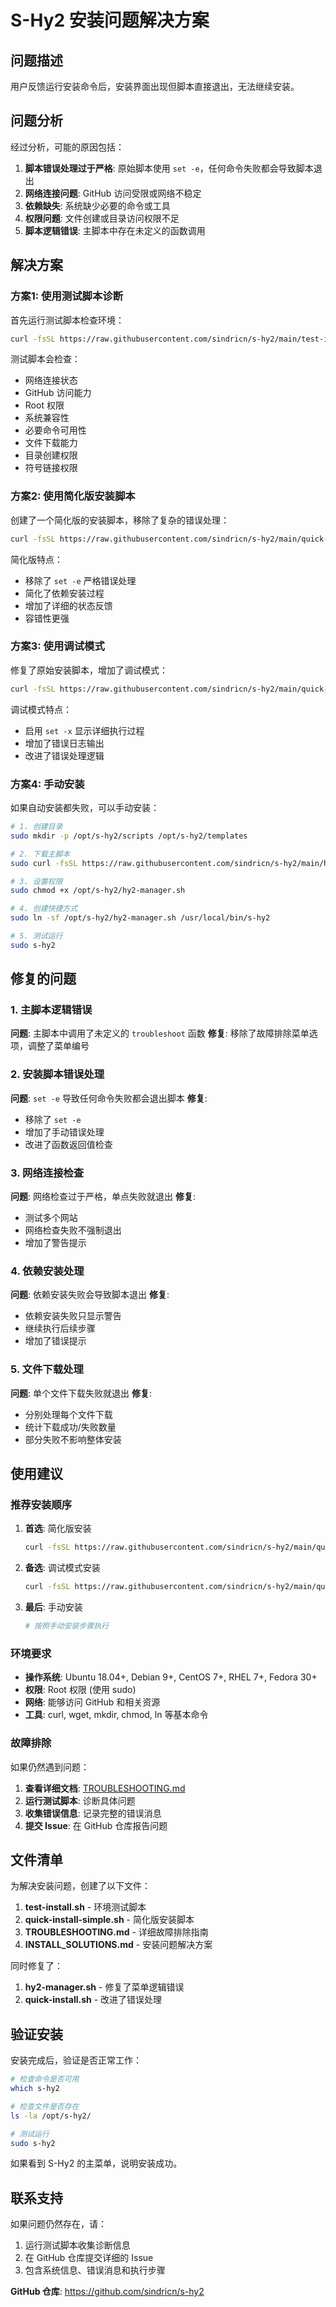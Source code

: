 # S-Hy2 安装问题解决方案

## 问题描述

用户反馈运行安装命令后，安装界面出现但脚本直接退出，无法继续安装。

## 问题分析

经过分析，可能的原因包括：

1. **脚本错误处理过于严格**: 原始脚本使用 `set -e`，任何命令失败都会导致脚本退出
2. **网络连接问题**: GitHub 访问受限或网络不稳定
3. **依赖缺失**: 系统缺少必要的命令或工具
4. **权限问题**: 文件创建或目录访问权限不足
5. **脚本逻辑错误**: 主脚本中存在未定义的函数调用

## 解决方案

### 方案1: 使用测试脚本诊断

首先运行测试脚本检查环境：

```bash
curl -fsSL https://raw.githubusercontent.com/sindricn/s-hy2/main/test-install.sh | sudo bash
```

测试脚本会检查：
- 网络连接状态
- GitHub 访问能力
- Root 权限
- 系统兼容性
- 必要命令可用性
- 文件下载能力
- 目录创建权限
- 符号链接权限

### 方案2: 使用简化版安装脚本

创建了一个简化版的安装脚本，移除了复杂的错误处理：

```bash
curl -fsSL https://raw.githubusercontent.com/sindricn/s-hy2/main/quick-install-simple.sh | sudo bash
```

简化版特点：
- 移除了 `set -e` 严格错误处理
- 简化了依赖安装过程
- 增加了详细的状态反馈
- 容错性更强

### 方案3: 使用调试模式

修复了原始安装脚本，增加了调试模式：

```bash
curl -fsSL https://raw.githubusercontent.com/sindricn/s-hy2/main/quick-install.sh | sudo bash -s -- --debug
```

调试模式特点：
- 启用 `set -x` 显示详细执行过程
- 增加了错误日志输出
- 改进了错误处理逻辑

### 方案4: 手动安装

如果自动安装都失败，可以手动安装：

```bash
# 1. 创建目录
sudo mkdir -p /opt/s-hy2/scripts /opt/s-hy2/templates

# 2. 下载主脚本
sudo curl -fsSL https://raw.githubusercontent.com/sindricn/s-hy2/main/hy2-manager.sh -o /opt/s-hy2/hy2-manager.sh

# 3. 设置权限
sudo chmod +x /opt/s-hy2/hy2-manager.sh

# 4. 创建快捷方式
sudo ln -sf /opt/s-hy2/hy2-manager.sh /usr/local/bin/s-hy2

# 5. 测试运行
sudo s-hy2
```

## 修复的问题

### 1. 主脚本逻辑错误

**问题**: 主脚本中调用了未定义的 `troubleshoot` 函数
**修复**: 移除了故障排除菜单选项，调整了菜单编号

### 2. 安装脚本错误处理

**问题**: `set -e` 导致任何命令失败都会退出脚本
**修复**: 
- 移除了 `set -e`
- 增加了手动错误处理
- 改进了函数返回值检查

### 3. 网络连接检查

**问题**: 网络检查过于严格，单点失败就退出
**修复**:
- 测试多个网站
- 网络检查失败不强制退出
- 增加了警告提示

### 4. 依赖安装处理

**问题**: 依赖安装失败会导致脚本退出
**修复**:
- 依赖安装失败只显示警告
- 继续执行后续步骤
- 增加了错误提示

### 5. 文件下载处理

**问题**: 单个文件下载失败就退出
**修复**:
- 分别处理每个文件下载
- 统计下载成功/失败数量
- 部分失败不影响整体安装

## 使用建议

### 推荐安装顺序

1. **首选**: 简化版安装
   ```bash
   curl -fsSL https://raw.githubusercontent.com/sindricn/s-hy2/main/quick-install-simple.sh | sudo bash
   ```

2. **备选**: 调试模式安装
   ```bash
   curl -fsSL https://raw.githubusercontent.com/sindricn/s-hy2/main/quick-install.sh | sudo bash -s -- --debug
   ```

3. **最后**: 手动安装
   ```bash
   # 按照手动安装步骤执行
   ```

### 环境要求

- **操作系统**: Ubuntu 18.04+, Debian 9+, CentOS 7+, RHEL 7+, Fedora 30+
- **权限**: Root 权限 (使用 sudo)
- **网络**: 能够访问 GitHub 和相关资源
- **工具**: curl, wget, mkdir, chmod, ln 等基本命令

### 故障排除

如果仍然遇到问题：

1. **查看详细文档**: [TROUBLESHOOTING.md](TROUBLESHOOTING.md)
2. **运行测试脚本**: 诊断具体问题
3. **收集错误信息**: 记录完整的错误消息
4. **提交 Issue**: 在 GitHub 仓库报告问题

## 文件清单

为解决安装问题，创建了以下文件：

1. **test-install.sh** - 环境测试脚本
2. **quick-install-simple.sh** - 简化版安装脚本
3. **TROUBLESHOOTING.md** - 详细故障排除指南
4. **INSTALL_SOLUTIONS.md** - 安装问题解决方案

同时修复了：

1. **hy2-manager.sh** - 修复了菜单逻辑错误
2. **quick-install.sh** - 改进了错误处理

## 验证安装

安装完成后，验证是否正常工作：

```bash
# 检查命令是否可用
which s-hy2

# 检查文件是否存在
ls -la /opt/s-hy2/

# 测试运行
sudo s-hy2
```

如果看到 S-Hy2 的主菜单，说明安装成功。

## 联系支持

如果问题仍然存在，请：

1. 运行测试脚本收集诊断信息
2. 在 GitHub 仓库提交详细的 Issue
3. 包含系统信息、错误消息和执行步骤

**GitHub 仓库**: https://github.com/sindricn/s-hy2
